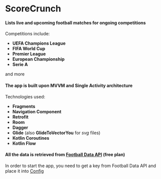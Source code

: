 # ScoreCrunch

#### Lists live and upcoming football matches for ongoing competitions

Competitions include:
* __UEFA Champions League__
* __FIFA World Cup__
* __Premier League__
* __European Championship__
* __Serie A__

and more

#### The app is built upon MVVM and Single Activity architecture

Technologies used:
* __Fragments__
* __Navigation Component__
* __Retrofit__
* __Room__
* __Dagger__
* __Glide__ (also __GlideToVectorYou__ for *svg* files)
* __Kotlin Coroutines__
* __Kotlin Flow__

#### All the data is retrieved from [Football Data API](https://www.football-data.org) (free plan)
In order to start the app, you need to get a key from Football Data API and place it into [Config](app/src/main/java/com/zhukovskii/scorecrunch/config/Config.kt)
